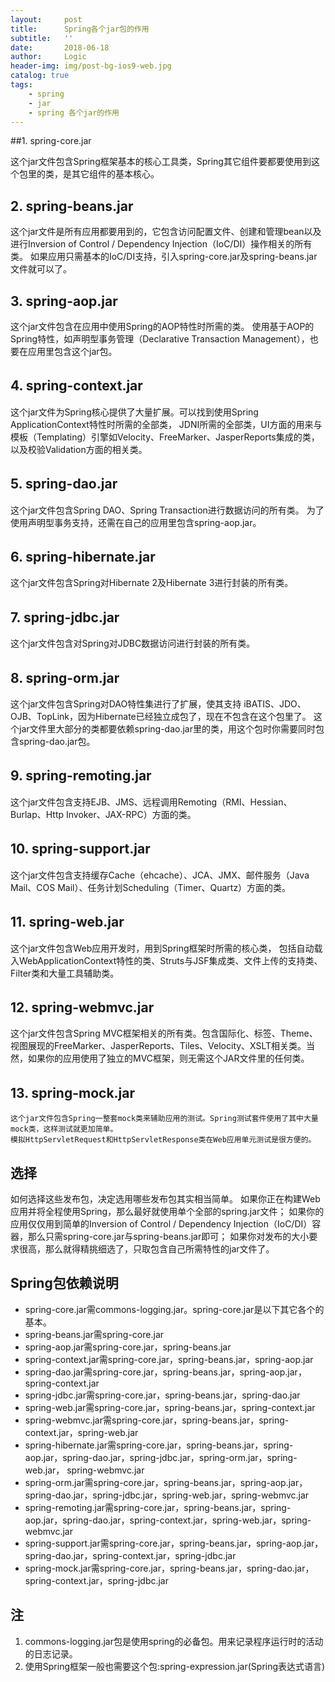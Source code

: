 ```yaml
---
layout:     post
title:      Spring各个jar包的作用
subtitle:   ''
date:       2018-06-18
author:     Logic
header-img: img/post-bg-ios9-web.jpg
catalog: true
tags:
    - spring
    - jar
    - spring 各个jar的作用
---
```


##1. spring-core.jar

这个jar文件包含Spring框架基本的核心工具类，Spring其它组件要都要使用到这个包里的类，是其它组件的基本核心。

## 2. spring-beans.jar

这个jar文件是所有应用都要用到的，它包含访问配置文件、创建和管理bean以及进行Inversion of Control / Dependency Injection（IoC/DI）操作相关的所有类。
如果应用只需基本的IoC/DI支持，引入spring-core.jar及spring-beans.jar文件就可以了。

## 3. spring-aop.jar

这个jar文件包含在应用中使用Spring的AOP特性时所需的类。
使用基于AOP的Spring特性，如声明型事务管理（Declarative Transaction Management），也要在应用里包含这个jar包。

## 4. spring-context.jar　　

这个jar文件为Spring核心提供了大量扩展。可以找到使用Spring ApplicationContext特性时所需的全部类，
JDNI所需的全部类，UI方面的用来与模板（Templating）引擎如Velocity、FreeMarker、JasperReports集成的类，以及校验Validation方面的相关类。

## 5. spring-dao.jar　　

这个jar文件包含Spring DAO、Spring Transaction进行数据访问的所有类。
为了使用声明型事务支持，还需在自己的应用里包含spring-aop.jar。

## 6. spring-hibernate.jar　　

这个jar文件包含Spring对Hibernate 2及Hibernate 3进行封装的所有类。

## 7. spring-jdbc.jar　　

这个jar文件包含对Spring对JDBC数据访问进行封装的所有类。

## 8. spring-orm.jar　　

这个jar文件包含Spring对DAO特性集进行了扩展，使其支持 iBATIS、JDO、OJB、TopLink，因为Hibernate已经独立成包了，现在不包含在这个包里了。
这个jar文件里大部分的类都要依赖spring-dao.jar里的类，用这个包时你需要同时包含spring-dao.jar包。

## 9. spring-remoting.jar　　

这个jar文件包含支持EJB、JMS、远程调用Remoting（RMI、Hessian、Burlap、Http Invoker、JAX-RPC）方面的类。

## 10. spring-support.jar　　

这个jar文件包含支持缓存Cache（ehcache）、JCA、JMX、邮件服务（Java Mail、COS Mail）、任务计划Scheduling（Timer、Quartz）方面的类。

## 11. spring-web.jar　　

这个jar文件包含Web应用开发时，用到Spring框架时所需的核心类，
包括自动载入WebApplicationContext特性的类、Struts与JSF集成类、文件上传的支持类、Filter类和大量工具辅助类。

## 12. spring-webmvc.jar　　

这个jar文件包含Spring MVC框架相关的所有类。包含国际化、标签、Theme、视图展现的FreeMarker、JasperReports、Tiles、Velocity、XSLT相关类。当然，如果你的应用使用了独立的MVC框架，则无需这个JAR文件里的任何类。

## 13. spring-mock.jar　　

```
这个jar文件包含Spring一整套mock类来辅助应用的测试。Spring测试套件使用了其中大量mock类，这样测试就更加简单。
模拟HttpServletRequest和HttpServletResponse类在Web应用单元测试是很方便的。　　
```

## 选择

如何选择这些发布包，决定选用哪些发布包其实相当简单。
如果你正在构建Web应用并将全程使用Spring，那么最好就使用单个全部的spring.jar文件；
如果你的应用仅仅用到简单的Inversion of Control / Dependency Injection（IoC/DI）容器，那么只需spring-core.jar与spring-beans.jar即可；
如果你对发布的大小要求很高，那么就得精挑细选了，只取包含自己所需特性的jar文件了。

## Spring包依赖说明

- spring-core.jar需commons-logging.jar。spring-core.jar是以下其它各个的基本。
- spring-beans.jar需spring-core.jar
- spring-aop.jar需spring-core.jar，spring-beans.jar
- spring-context.jar需spring-core.jar，spring-beans.jar，spring-aop.jar
- spring-dao.jar需spring-core.jar，spring-beans.jar，spring-aop.jar，spring-context.jar
- spring-jdbc.jar需spring-core.jar，spring-beans.jar，spring-dao.jar
- spring-web.jar需spring-core.jar，spring-beans.jar，spring-context.jar
- spring-webmvc.jar需spring-core.jar，spring-beans.jar，spring-context.jar，spring-web.jar
- spring-hibernate.jar需spring-core.jar，spring-beans.jar，spring-aop.jar，spring-dao.jar，spring-jdbc.jar，spring-orm.jar，spring-web.jar， spring-webmvc.jar
- spring-orm.jar需spring-core.jar，spring-beans.jar，spring-aop.jar，spring-dao.jar，spring-jdbc.jar，spring-web.jar，spring-webmvc.jar
- spring-remoting.jar需spring-core.jar，spring-beans.jar，spring-aop.jar，spring-dao.jar，spring-context.jar，spring-web.jar，spring-webmvc.jar
- spring-support.jar需spring-core.jar，spring-beans.jar，spring-aop.jar，spring-dao.jar，spring-context.jar，spring-jdbc.jar
- spring-mock.jar需spring-core.jar，spring-beans.jar，spring-dao.jar，spring-context.jar，spring-jdbc.jar

## 注

1. commons-logging.jar包是使用spring的必备包。用来记录程序运行时的活动的日志记录。
2. 使用Spring框架一般也需要这个包:spring-expression.jar(Spring表达式语言)